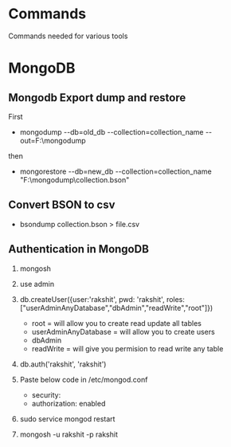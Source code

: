 # Commands
Commands needed for various tools 

# MongoDB

## Mongodb Export dump and restore
First
* mongodump --db=old_db --collection=collection_name --out=F:\mongodump
 
then
* mongorestore --db=new_db --collection=collection_name "F:\mongodump\collection.bson"

## Convert BSON to csv

* bsondump collection.bson > file.csv


## Authentication in MongoDB
1. mongosh
2. use admin
3. db.createUser({user:'rakshit', pwd: 'rakshit', roles:["userAdminAnyDatabase","dbAdmin","readWrite","root"]})
     * root = will allow you to create read update all tables
     * userAdminAnyDatabase = will allow you to create users
     * dbAdmin
     * readWrite = will give you permision to read write any table

4. db.auth('rakshit', 'rakshit')

5. Paste below code in /etc/mongod.conf
      * security:
      *    authorization: enabled
6. sudo service mongod restart
7. mongosh -u rakshit -p rakshit
